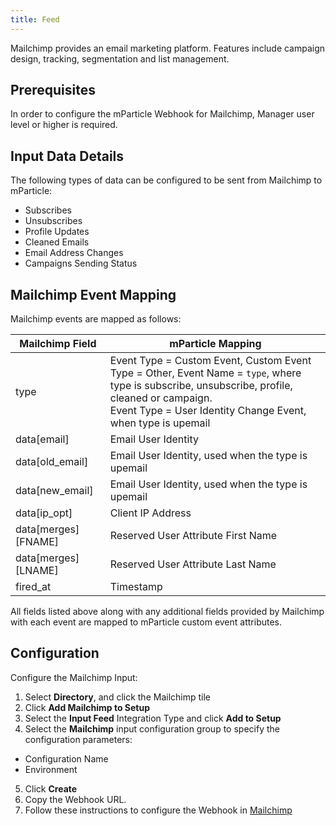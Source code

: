 ```yaml
---
title: Feed
---
```


Mailchimp provides an email marketing platform. Features include campaign design, tracking, segmentation and list management.

## Prerequisites

In order to configure the mParticle Webhook for Mailchimp, Manager user level or higher is required.

## Input Data Details

The following types of data can be configured to be sent from Mailchimp to mParticle:

* Subscribes
* Unsubscribes
* Profile Updates
* Cleaned Emails
* Email Address Changes
* Campaigns Sending Status

## Mailchimp Event Mapping

Mailchimp events are mapped as follows:

Mailchimp Field | mParticle Mapping
|---|---
type | Event Type = Custom Event, Custom Event Type = Other, Event Name = `type`, where type is subscribe, unsubscribe, profile, cleaned or campaign.  <br>Event Type = User Identity Change Event, when type is upemail
data[email] | Email User Identity
data[old_email] | Email User Identity, used when the type is upemail
data[new_email] | Email User Identity, used when the type is upemail
data[ip_opt] | Client IP Address
data[merges][FNAME] | Reserved User Attribute First Name
data[merges][LNAME] | Reserved User Attribute Last Name
fired_at | Timestamp

<aside>All fields listed above along with any additional fields provided by Mailchimp with each event are mapped to mParticle custom event attributes.</aside>

## Configuration

Configure the Mailchimp Input: 

1.  Select **Directory**, and click the Mailchimp tile
2.  Click **Add Mailchimp to Setup**
3.  Select the **Input Feed** Integration Type and click **Add to Setup**
4.  Select the **Mailchimp** input configuration group to specify the configuration parameters:
  * Configuration Name
  * Environment
5.  Click **Create**
6.  Copy the Webhook URL.
7.  Follow these instructions to configure the Webhook in [Mailchimp](http://kb.mailchimp.com/integrations/api-integrations/how-to-set-up-webhooks)
